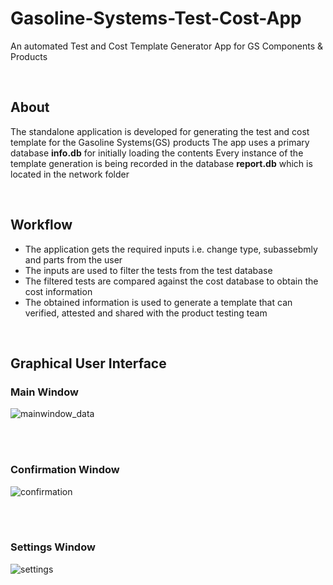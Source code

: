 # Gasoline-Systems-Test-Cost-App

An automated Test and Cost Template Generator App for GS Components & Products

<br>

## About
The standalone application is developed for generating the test and cost template for the Gasoline Systems(GS) products
The app uses a primary database <strong>info.db</strong> for initially loading the contents
Every instance of the template generation is being recorded in the database <strong>report.db</strong> which is located in the network folder

<br>

## Workflow
- The application gets the required inputs i.e. change type, subassebmly and parts from the user
- The inputs are used to filter the tests from the test database
- The filtered tests are compared against the cost database to obtain the cost information
- The obtained information is used to generate a template that can verified, attested and shared with the product testing team

<br>

## Graphical User Interface

### Main Window

![mainwindow_data](https://user-images.githubusercontent.com/60011463/130349632-88f554b5-9dce-4914-9209-c356187e9161.PNG)

<br><br>
### Confirmation Window

![confirmation](https://user-images.githubusercontent.com/60011463/130350159-709a311e-e791-47a8-ae1e-7cdb0abf79e9.PNG)

<br><br>
### Settings Window

![settings](https://user-images.githubusercontent.com/60011463/130350009-92522e28-5d5c-41ef-a283-aed169680777.PNG)


